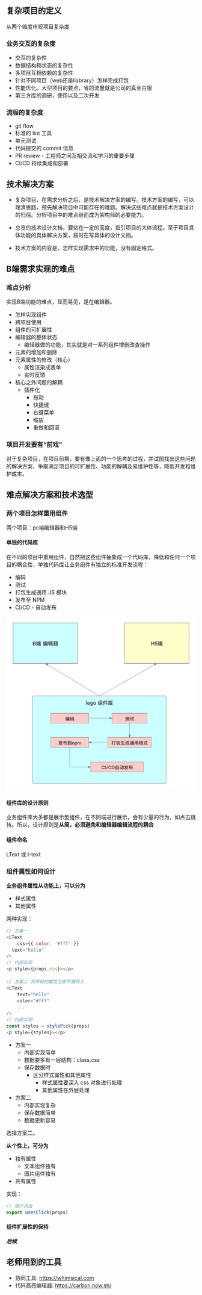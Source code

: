 ## 复杂项目的定义

从两个维度审视项目复杂度

### 业务交互的复杂度

- 交互的复杂性
- 数据结构和状态的复杂性
- 多项目互相依赖的复杂性
- 针对不同项目（web还是liabrary）怎样完成打包
- 性能优化。大型项目的要点，省的流量就是公司的真金白银
- 第三方库的调研，使用以及二次开发

### 流程的复杂度

- git flow
- 标准的 lint 工具
- 单元测试
- 代码提交的 commit 信息
- PR review - 工程师之间互相交流和学习的重要步骤
- CI/CD 持续集成和部署

## 技术解决方案

- 复杂项目，在需求分析之后，是技术解决方案的编写。技术方案的编写，可以理清思路，预先解决项目中可能存在的难题。解决这些难点就是技术方案设计的归宿。分析项目中的难点继而成为架构师的必要能力。

- 总览的技术设计文档，要站在一定的高度，指引项目的大体流程。至于项目具体功能的具体解决方案，届时在写具体的设计文档。

- 技术方案的内容是，怎样实现需求中的功能，没有固定格式。

## B端需求实现的难点

### 难点分析

实现B端功能的难点，显而易见，是在编辑器。

- 怎样实现组件
- 跨项目使用
- 组件的可扩展性
- 编辑器的整体状态
  - 编辑器做的功能，其实就是对一系列组件增删改查操作
- 元素的增加和删除
- 元素属性的修改（核心）
  - 属性渲染成表单
  - 实时反馈
- 核心之外问题的解耦
  - 插件化
    - 拖动
    - 快捷键
    - 右键菜单
    - 缩放
    - 重做和回滚

### 项目开发要有“前戏”

对于复杂项目，在项目前期，要有像上面的一个思考的过程，并试图找出这些问题的解决方案，争取满足项目的可扩展性、功能的解耦及易维护性等，降低开发和维护成本。

## 难点解决方案和技术选型

### 两个项目怎样重用组件

两个项目：pc端编辑器和H5端

#### 单独的代码库

在不同的项目中重用组件，自然把这些组件抽象成一个代码库，降低和任何一个项目的耦合性，单独代码库让业务组件有独立的标准开发流程：

- 编码
- 测试
- 打包生成通用 JS 模块
- 发布至 NPM
- CI/CD - 自动发布

<img src="./images/组件代码库.png" style="zoom:50%;" />

#### 组件库的设计原则

业务组件库大多都是展示型组件，在不同端进行展示，会有少量的行为，如点击跳转。所以，设计原则是**从简，必须避免和编辑器编辑流程的耦合**

#### 组件命名

LText 或 l-text

### 组件属性如何设计

**业务组件属性从功能上，可以分为**

- 样式属性
- 其他属性

两种实现：

```js
// 方案一
<LText
	css={{ color: '#fff' }}
  text="hello"
/>
// 内部实现
<p style={props.css}></p>

// 方案二 将所有的属性全部平铺传入
<LText
	text="hello"
	color="#fff"
	...
/>
// 内部实现
const styles = stylePick(props)
<p style={styles}></p>
```

- 方案一
  - 内部实现简单
  - 数据要多有一层结构：class.css
  - 保存数据时
    - 区分样式属性和其他属性
      - 样式属性要深入 css 对象进行处理
      - 其他属性在外层处理
- 方案二
  - 内部实现复杂
  - 保存数据简单
  - 数据更新容易

选择方案二。

**从个性上，可分为**

- 独有属性
  - 文本组件独有
  - 图片组件独有
- 共有属性

实现：

```js
// 用户点击
export userClick(props)
```

#### 组件扩展性的保持

***后续***

## 老师用到的工具

- 协同工具: https://whimsical.com
- 代码高亮编辑器: https://carbon.now.sh/